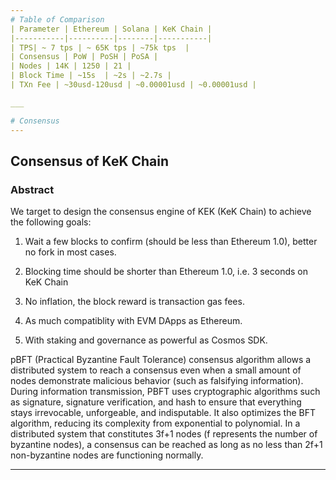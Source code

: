 ```yaml
---
# Table of Comparison
| Parameter | Ethereum | Solana | KeK Chain |
|-----------|----------|--------|-----------|
| TPS| ~ 7 tps | ~ 65K tps | ~75k tps  |
| Consensus | PoW | PoSH | PoSA |
| Nodes | 14K | 1250 | 21 |
| Block Time | ~15s  | ~2s | ~2.7s |
| TXn Fee | ~30usd-120usd | ~0.00001usd | ~0.00001usd |

___

# Consensus
---
```

## Consensus of KeK Chain

### Abstract

We target to design the consensus engine of KEK (KeK Chain) to achieve the following goals:
1. Wait a few blocks to confirm (should be less than Ethereum 1.0), better no fork in most cases.
1. Blocking time should be shorter than Ethereum 1.0, i.e. 3 seconds on KeK Chain
1. No inflation, the block reward is transaction gas fees.

1. As much compatiblity with EVM DApps as Ethereum.
1. With staking and governance as powerful as Cosmos SDK.

pBFT (Practical Byzantine Fault Tolerance) consensus algorithm allows a distributed system to reach a consensus even when a small amount of nodes demonstrate malicious behavior (such as falsifying information). During information transmission, PBFT uses cryptographic algorithms such as signature, signature verification, and hash to ensure that everything stays irrevocable, unforgeable, and indisputable. It also optimizes the BFT algorithm, reducing its complexity from exponential to polynomial. In a distributed system that constitutes 3f+1 nodes (f represents the number of byzantine nodes), a consensus can be reached as long as no less than 2f+1 non-byzantine nodes are functioning normally.
___

